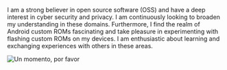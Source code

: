 I am a strong believer in open source software (OSS) and have a deep interest in cyber security and privacy. I am continuously looking to broaden my understanding in these domains. Furthermore, I find the realm of Android custom ROMs fascinating and take pleasure in experimenting with flashing custom ROMs on my devices. I am enthusiastic about learning and exchanging experiences with others in these areas.

![Un momento, por favor](https://github.githubassets.com/images/mona-loading-dark.gif)